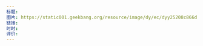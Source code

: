 ```yaml
---
标题: 
图片: https://static001.geekbang.org/resource/image/dy/ec/dyy25208c866dd9bb4aa7a4289a358ec.jpg
链接: 
时时: 
评价:
---
```


